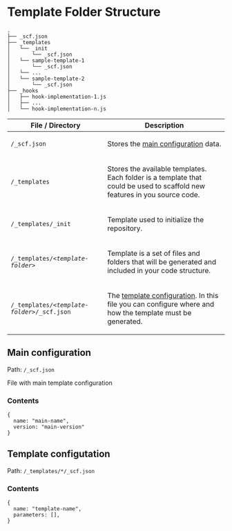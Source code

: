 Template Folder Structure
===

```
.
├── _scf.json
├── _templates
│   └── _init
│       └── _scf.json
│   └── sample-template-1
│       └── _scf.json
│   └── ...
│   └── sample-template-2
│       └── _scf.json
├── _hooks
│   ├── hook-implementation-1.js
│   ├── ...
│   └── hook-implementation-n.js
```

<div class="mobile-side-scroller">
<table>
  <thead>
    <tr>
      <th>File / Directory</th>
      <th>Description</th>
    </tr>
  </thead>
  <tbody>
    <tr>
      <td>
        <p><code>/_scf.json</code></p>
      </td>
      <td>
        <p>
          Stores the <a href="#main-configuration">main configuration</a> data.
        </p>
      </td>
    </tr>
    <tr>
      <td>
        <p><code>/_templates</code></p>
      </td>
      <td>
        <p>
          Stores the available templates. Each folder is a template that could be used to scaffold new features in you source code. 
        </p>
      </td>
    </tr>
    <tr>
      <td>
        <p><code>/_templates/_init</code></p>
      </td>
      <td>
        <p>
          Template used to initialize the repository.
        </p>
      </td>
    </tr>
    <tr>
      <td>
        <p><code>/_templates/<i>&lt;template-folder&gt;</i></code></p>
      </td>
      <td>
        <p>
          Template is a set of files and folders that will be generated and included in your code structure.
        </p>
      </td>
    </tr>
    <tr>
      <td>
        <p><code>/_templates/<i>&lt;template-folder&gt;</i>/_scf.json</code></p>
      </td>
      <td>
        <p>
          The <a href="/template/configuration">template configuration</a>. In this file you can configure where and how the template must be generated.
        </p>
      </td>
    </tr>
  </tbody>
</table>
</div>

## Main configuration 

Path: `/_scf.json`

File with main template configuration

### Contents
```
{
  name: "main-name",
  version: "main-version"
}
```

## Template configutation

Path: `/_templates/*/_scf.json`
### Contents
```
{
  name: "template-name",
  parameters: [],
}
```

